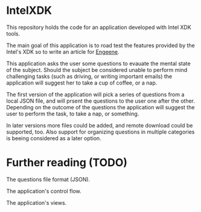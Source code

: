 IntelXDK
========

This repository holds the code for an application developed with Intel XDK
tools.

The main goal of this application is to road test the features provided by the
Intel's XDK so to write an article for [Engeene](http://www.engeene.it/).

This application asks the user some questions to evauate the mental state of
the subject. Should the subject be considered unable to perform mind
challenging tasks (such as driving, or writing important emails) the
application will suggest her to take a cup of coffee, or a nap.

The first version of the application will pick a series of questions from a
local JSON file, and will prsent the questions to the user one after the other.
Depending on the outcome of the questions the application will suggest the user
to perform the task, to take a nap, or something.

In later versions more files could be added, and remote download could be
supported, too. Also support for organizing questions in multiple categories is
beeing considered as a later option.

Further reading (TODO)
======================

The questions file format (JSON).

The application's control flow.

The application's views.
